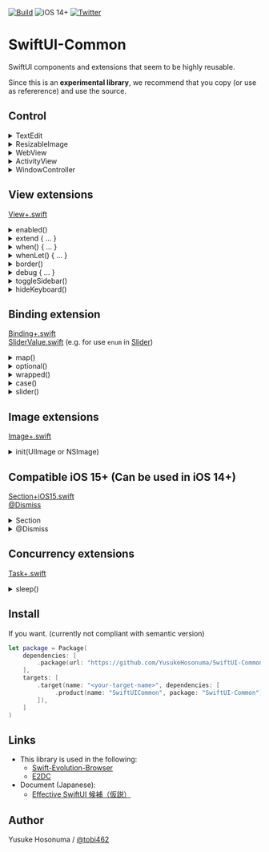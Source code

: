 [![Build](https://github.com/YusukeHosonuma/SwiftUI-Common/actions/workflows/main.yml/badge.svg)](https://github.com/YusukeHosonuma/SwiftUI-Common/actions/workflows/main.yml)
![iOS 14+](https://img.shields.io/badge/iOS-14+-4BC51D.svg?style=flat)
[![Twitter](https://img.shields.io/twitter/url?style=social&url=https%3A%2F%2Ftwitter.com%2Ftobi462)](https://twitter.com/tobi462)

# SwiftUI-Common

SwiftUI components and extensions that seem to be highly reusable.

Since this is an **experimental library**, we recommend that you copy (or use as refererence) and use the source.

## Control

<details>
<summary>TextEdit</summary>

[TextEdit.swift](https://github.com/YusukeHosonuma/SwiftUI-Common/blob/main/Sources/SwiftUICommon/View/TextEdit.swift) (add placeholder to [TextEditor](https://developer.apple.com/documentation/swiftui/texteditor))

```swift
TextEdit("Please paste.", text: $text, font: .custom("SF Mono", size: 16))
```
</details>


<details>
<summary>ResizableImage</summary>

[ResizableImage](https://github.com/YusukeHosonuma/SwiftUI-Common/blob/main/Sources/SwiftUICommon/View/ResizableImage.swift)
    
The [Image](https://developer.apple.com/documentation/swiftui/image) that is resized only if it extends beyond the area.

```swift

Group {
    ResizableImage(systemName: "swift", contentMode: .fit)
    ResizableImage("island", contentMode: .fit)
    ResizableImage("island", contentMode: .fill)
}
.frame(width: 140, height: 140)
.border(.red)
```
    
<img width="317" src="https://user-images.githubusercontent.com/2990285/168200204-dc465a71-c3f1-4b92-98f8-8353f3c8ad46.png">
</details>


<details>
<summary>WebView</summary>

[WebView.swift](https://github.com/YusukeHosonuma/SwiftUI-Common/blob/main/Sources/SwiftUICommon/View/WebView.swift) (bridge to [WKWebView](https://developer.apple.com/documentation/webkit/wkwebview))

```swift
@StateObject var webViewState = WebViewState { _ in
    // 💡 If you want to more configuration
    // webView.allowsBackForwardNavigationGestures = true
}

var body: some View {
    ZStack {
        WebView(url: url, state: webViewState)

        if webViewState.isFirstLoading {
            ProgressView()
        }

        // 💡 Note: If you want to display an indicator at each page transition.
        // if webViewState.isLoading {
        //     ProgressView()
        // }
    }
    .toolbar {
        ToolbarItemGroup(placement: .bottomBar) {
            Spacer()

            // ✅ Back
            Button {
                webViewState.goBack()
            } label: {
                Image(systemName: "chevron.backward")
            }
            .enabled(webViewState.canGoBack)

            // ✅ Forward
            Button {
                webViewState.goForward()
            } label: {
                Image(systemName: "chevron.forward")
            }
            .enabled(webViewState.canGoForward)
        }
    }
}
```

<img width="339" alt="image" src="https://user-images.githubusercontent.com/2990285/167335179-0e42798b-fd4c-4844-8eca-c5cb3e6ab666.png">
</details>


<details>
<summary>ActivityView</summary>

[ActivityView](https://github.com/YusukeHosonuma/SwiftUI-Common/blob/main/Sources/SwiftUICommon/View/UIKit/ActivityView.swift) (bridge to [UIActivityViewController](https://developer.apple.com/documentation/uikit/uiactivityviewcontroller))

```swift
@State static var isPresent = false

static var previews: some View {
    Image(systemName: "square.and.arrow.up")
        .sheet(isPresented: .constant(true)) {
            ActivityView(activityItems: [URL(string: "https://github.com/YusukeHosonuma/SwiftUI-Common")!])
        }
}
```
</details>


<details>
<summary>WindowController</summary>

[WindowController](https://github.com/YusukeHosonuma/SwiftUI-Common/blob/main/Sources/SwiftUICommon/View/AppKit/WindowController.swift) (bridge to [NSWindowController](https://developer.apple.com/documentation/appkit/nswindowcontroller))<br>
T.B.D
</details>

## View extensions

[View+.swift](https://github.com/YusukeHosonuma/SwiftUI-Common/blob/main/Sources/SwiftUICommon/Extension/View%2B.swift)

<details>
<summary>enabled()</summary>
  
```swift
@State var isEnabled = false

var body: some View {
    VStack {
        Button("Hello") {}
            .enabled(isEnabled) // 💡 Same as `.disabled(isEnabled == false)`
}
```
</details>


<details>
<summary>extend { ... }</summary>

```swift
Text("Hello")
    .extend { content in
        if #available(iOS 15, *) {
            content
                .environment(\.dynamicTypeSize, .xxxLarge)
        } else {
            content
        }
    }
```
</details>


<details>
<summary>when() { ... }</summary>

```swift
@State var condition = false

var body: some View {
    Text("Hello")
        .when(condition) {
            $0.underline()
        }
}
```
</details>


<details>
<summary>whenLet() { ... }</summary>

```swift
@State var textColor: Color? = .red

var body: some View {
    Text("Hello")
        .whenLet(textColor) { content, textColor in
            content
                .foregroundColor(textColor)
        }
}
```
</details>

  
<details>
<summary>border()</summary>

```swift
Text("Hello")
    .padding()
    .border(.red, edge: .vertical) // default `width` = 1
    .border(.blue, width: 8, edge: .leading)
```

<img width="166" alt="image" src="https://user-images.githubusercontent.com/2990285/167331264-ee274f67-ec58-4d79-88b9-61e2fa57d66f.png">
</details>


<details>
<summary>debug { ... }</summary>
  
```swift
func content(text: String, number: Int) -> some View {
    Text("\(text), \(number)")
        .debug {
            print("text: \(text)")
            print("number: \(number)")
        }
}
```
</details>


<details>
<summary>toggleSidebar()</summary>
  
```swift
Button("toggle") {
    toggleSidebar()
}
```
</details>


<details>
<summary>hideKeyboard()</summary>
  
```swift
Button("hide") {
    hideKeyboard()
}
```
</details>


## Binding extension

[Binding+.swift](https://github.com/YusukeHosonuma/SwiftUI-Common/blob/main/Sources/SwiftUICommon/Extension/Binding%2B.swift)<br>
[SliderValue.swift](https://github.com/YusukeHosonuma/SwiftUI-Common/blob/main/Sources/SwiftUICommon/SliderValue.swift) (e.g. for use `enum` in [Slider](https://developer.apple.com/documentation/swiftui/slider))

<details>
<summary>map()</summary>
    
```swift
@State var boolString = "false"

var body: some View {
    VStack {
        TextField("isOn", text: $boolString)
            .textFieldStyle(.roundedBorder)
            .autocapitalization(.none)

        //
        // 💡 Can edit `String` as `Bool`.
        //
        Toggle("isOn", isOn: $boolString.map( // ✅ `Binding<String>` -> `Binding<Bool>`
            get: { $0 == "true" },
            set: { $0 ? "true" : "false" }
        ))
    }
}
```
</details>


<details>
<summary>optional()</summary>

```swift
enum Menu: Int {
    case all
    case star
}

struct BindingOptionalView: View {
    @SceneStorage("selection") var selection: Menu = .all

    var body: some View {
        let optionalSelection = $selection.optional() // 💡 `Binding<Menu>` -> `Binding<Menu?`
        NavigationView {
            List {
                NavigationLink(tag: Menu.all, selection: optionalSelection, destination: { Text("1") }) {
                    Text("One")
                }
                NavigationLink(tag: Menu.star, selection: optionalSelection, destination: { Text("2") }) {
                    Text("Two")
                }
            }
        }
    }
}
```
</details>

  
<details>
<summary>wrapped()</summary>

```swift
@Binding var optionalString: String?

var body: some View {
    if let binding = $optionalString.wrapped() { // 💡 `Binding<String?>` -> `Binding<String>?`
        TextField("placeholder", text: binding)
    } else {
        Text("nil")
    }
}
```
</details>

    
<details>
<summary>case()</summary>
    
```swift
import CasePaths // ✅ Required `pointfreeco/swift-case-paths`
import SwiftUI

enum EnumValue {
    case string(String) // 💡 Has associated-type `String`
    case bool(Bool)     // 💡 Has associated-type `Bool`
}

struct CaseBindingView: View {
    @State var value: EnumValue = .string("Swift")

    var body: some View {
        VStack {
            //
            // 💡 Note: `switch` statement is only for completeness check by compiler.
            // (Removal does not affect the operation)
            //
            switch value {
            case .string:
                //
                // ✅ Binding<Value> -> Binding<String>?
                //
                if let binding = $value.case(/EnumValue.string) {
                    TextField("placeholder", text: binding)
                }

            case .bool:
                //
                // ✅ Binding<Value> -> Binding<Int>?
                //
                if let binding = $value.case(/EnumValue.bool) {
                    Toggle("isOn", isOn: binding)
                }
            }
        }
    }
}
```
</details>


<details>
<summary>slider()</summary>

```swift
// 💡 Want to edit by slider.
enum TextSize: Int, CaseIterable {
    case xSmall = 0
    case small = 1
    ...

    var name: String {
        switch self {
        case .xSmall: return "xSmall"
        case .small: return "small"
        ...
    }
}

// ✅ Implement `SliderValue` protocol.
extension TextSize: SliderValue {
    static let sliderRange: ClosedRange<Double> = 0 ... Double(TextSize.allCases.count - 1)

    var sliderIndex: Int { rawValue }

    init(fromSliderIndex index: Int) {
        self = Self(rawValue: index)!
    }
}
  
struct SliderView: View {
    @State var textSize: TextSize = .medium

    var body: some View {
        VStack {
            Text("\(textSize.name)")
            Slider(
                value: $textSize.slider(), // 💡 `Binding<TextSize>` -> `Binding<Double>`
                in: TextSize.sliderRange,
                step: 1
            )
        }
        .padding()
    }
}
```

<img width="333" alt="image" src="https://user-images.githubusercontent.com/2990285/167333536-031af3f8-86ce-46bd-81e4-6dc63f51eb2c.png">
</details>
    
## Image extensions

[Image+.swift](https://github.com/YusukeHosonuma/SwiftUI-Common/blob/main/Sources/SwiftUICommon/Extension/Image%2B.swift)

<details>
<summary>init(UIImage or NSImage)</summary>

```swift
#if os(macOS)
private typealias XImage = NSImage
#else
private typealias XImage = UIImage
#endif

struct ImageView: View {
    var body: some View {
        Image(image: renderImage()) // 💡
            .resizable()
            .scaledToFit()
    }

    private func renderImage() -> XImage {
        // ⚠️ Assumes rendering code
        #if os(macOS)
        NSImage(named: "picture")!
        #else
        UIImage(named: "picture")!
        #endif
    }
}
```
</details>

    
## Compatible iOS 15+ (Can be used in iOS 14+)

[Section+iOS15.swift](https://github.com/YusukeHosonuma/SwiftUI-Common/blob/main/Sources/SwiftUICommon/Extension/Compatible/Section%2BiOS15.swift)<br>
[@Dismiss](https://github.com/YusukeHosonuma/SwiftUI-Common/blob/main/Sources/SwiftUICommon/Extension/Compatible/Dismiss.swift)

<details>
<summary>Section</summary>
    
```swift
Section("title") {
    ...
}
```
</details>
    
<details>
<summary>@Dismiss</summary>

```swift
// ✅ Compatible to `@Environment(\.dismiss) var dismiss` in iOS 15.
@Dismiss var dismiss

// 💡 in iOS 14+
// @Environment(\.presentationMode) private var presentationMode

var body: some View {
    VStack {
        Button("Close") {
            // ✅ Same as `@Environment(\.dismiss)`
            dismiss()

            // 💡 in iOS 14
            // presentationMode.wrappedValue.dismiss()
        }
    }
    .padding()
}
```
</details>


## Concurrency extensions
  
[Task+.swift](https://github.com/YusukeHosonuma/SwiftUI-Common/blob/main/Sources/SwiftUICommon/Extension/Task%2B.swift)

<details>
<summary>sleep()</summary>
    
```swift
Task {
    try await Task.sleep(seconds: 1)        // 1 s
    try await Task.sleep(milliseconds: 500) // 500 ms
}
```
</details>

    
## Install

If you want. (currently not compliant with semantic version)

```swift
let package = Package(
    dependencies: [
        .package(url: "https://github.com/YusukeHosonuma/SwiftUI-Common.git", branch: "main"),
    ],
    targets: [
        .target(name: "<your-target-name>", dependencies: [
             .product(name: "SwiftUICommon", package: "SwiftUI-Common"),
        ]),
    ]
)
```

## Links

- This library is used in the following:
  - [Swift-Evolution-Browser](https://github.com/YusukeHosonuma/Swift-Evolution-Browser) 
  - [E2DC](https://github.com/YusukeHosonuma/E2DC)
- Document (Japanese):
  - [Effective SwiftUI 候補（仮説）](https://github.com/YusukeHosonuma/Effective-SwiftUI)

## Author

Yusuke Hosonuma / [@tobi462](https://twitter.com/tobi462)

